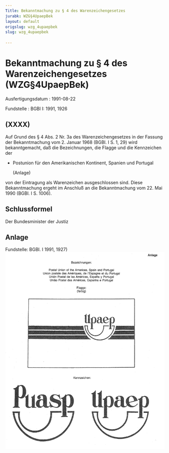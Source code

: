 ```yaml
---
Title: Bekanntmachung zu § 4 des Warenzeichengesetzes
jurabk: WZG§4UpaepBek
layout: default
origslug: wzg_4upaepbek
slug: wzg_4upaepbek

---
```


# Bekanntmachung zu § 4 des Warenzeichengesetzes (WZG§4UpaepBek)

Ausfertigungsdatum
:   1991-08-22

Fundstelle
:   BGBl I: 1991, 1926



## (XXXX)

Auf Grund des § 4 Abs. 2 Nr. 3a des Warenzeichengesetzes in der Fassung der Bekanntmachung vom 2. Januar 1968 (BGBl. I S. 1, 29) wird bekanntgemacht, daß die Bezeichnungen, die Flagge und die Kennzeichen der

*   Postunion für den Amerikanischen Kontinent, Spanien und Portugal

    (Anlage)



von der Eintragung als Warenzeichen ausgeschlossen sind.
Diese Bekanntmachung ergeht im Anschluß an die Bekanntmachung vom 22. Mai 1990 (BGBl. I S. 1006).


## Schlussformel

Der Bundesminister der Justiz


## Anlage

Fundstelle: BGBl. I 1991, 1927)
![bgbl1_1991_j1927_0010.jpg](bgbl1_1991_j1927_0010.jpg)
